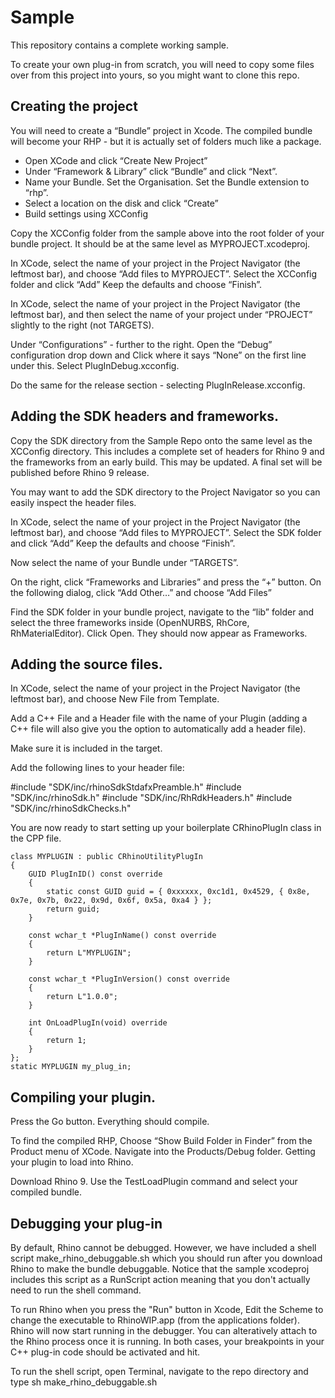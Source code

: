 # Sample

This repository contains a complete working sample.

To create your own plug-in from scratch, you will need to copy some files over from this project into yours, so you might want to clone this repo.

## Creating the project

You will need to create a “Bundle” project in Xcode.  The compiled bundle will become your RHP - but it is actually set of folders much like a package.

 * Open XCode and click “Create New Project”
 * Under “Framework & Library” click “Bundle” and click “Next”.
 * Name your Bundle.  Set the Organisation. Set the Bundle extension to “rhp”.
 * Select a location on the disk and click “Create”
 * Build settings using XCConfig

Copy the XCConfig folder from the sample above into the root folder of your bundle project.  It should be at the same level as MYPROJECT.xcodeproj.

In XCode, select the name of your project in the Project Navigator (the leftmost bar), and choose “Add files to MYPROJECT”.  Select the XCConfig folder and click “Add”  Keep the defaults and choose “Finish”.

In XCode, select the name of your project in the Project Navigator (the leftmost bar), and then select the name of your project under “PROJECT” slightly to the right (not TARGETS).

Under “Configurations” - further to the right.  Open the “Debug” configuration drop down and Click where it says “None” on the first line under this. Select PlugInDebug.xcconfig.

Do the same for the release section - selecting PlugInRelease.xcconfig.

## Adding the SDK headers and frameworks.

Copy the SDK directory from the Sample Repo onto the same level as the XCConfig directory.  This includes a complete set of headers for Rhino 9 and the frameworks from an early build.  This may be updated.  A final set will be published before Rhino 9 release.

You may want to add the SDK directory to the Project Navigator so you can easily inspect the header files.

In XCode, select the name of your project in the Project Navigator (the leftmost bar), and choose “Add files to MYPROJECT”.  Select the SDK folder and click “Add”  Keep the defaults and choose “Finish”.

Now select the name of your Bundle under “TARGETS”.

On the right, click “Frameworks and Libraries” and press the “+” button.  On the following dialog, click “Add Other…” and choose “Add Files”

Find the SDK folder in your bundle project, navigate to the “lib” folder and select the three frameworks inside (OpenNURBS, RhCore, RhMaterialEditor).  Click Open.  They should now appear as Frameworks.

## Adding the source files.

In XCode, select the name of your project in the Project Navigator (the leftmost bar), and choose New File from Template.

Add a C++ File and a Header file with the name of your Plugin (adding a C++ file will also give you the option to automatically add a header file).

Make sure it is included in the target.

Add the following lines to your header file:

#include "SDK/inc/rhinoSdkStdafxPreamble.h"
#include "SDK/inc/rhinoSdk.h"
#include "SDK/inc/RhRdkHeaders.h"
#include "SDK/inc/rhinoSdkChecks.h"

You are now ready to start setting up your boilerplate CRhinoPlugIn class in the CPP file.
    
    class MYPLUGIN : public CRhinoUtilityPlugIn
    {
        GUID PlugInID() const override
        {
            static const GUID guid = { 0xxxxxx, 0xc1d1, 0x4529, { 0x8e, 0x7e, 0x7b, 0x22, 0x9d, 0x6f, 0x5a, 0xa4 } };
            return guid;
        }
        
        const wchar_t *PlugInName() const override
        {
            return L"MYPLUGIN";
        }
        
        const wchar_t *PlugInVersion() const override
        {
            return L"1.0.0";
        }
        
        int OnLoadPlugIn(void) override
        {   
            return 1;
        }
    };
    static MYPLUGIN my_plug_in;




## Compiling your plugin.


Press the Go button.  Everything should compile.

To find the compiled RHP, Choose “Show Build Folder in Finder” from the Product menu of XCode.  Navigate into the Products/Debug folder.
Getting your plugin to load into Rhino.

Download Rhino 9.
Use the TestLoadPlugin command and select your compiled bundle.



## Debugging your plug-in

By default, Rhino cannot be debugged.  However, we have included a shell script make_rhino_debuggable.sh which you should run after you download Rhino to make the bundle debuggable.  Notice that the sample xcodeproj includes this script as a RunScript action meaning that you don't actually need to run the shell command.

To run Rhino when you press the "Run" button in Xcode, Edit the Scheme to change the executable to RhinoWIP.app (from the applications folder).  Rhino will now start running in the debugger.  You can alteratively attach to the Rhino process once it is running.  In both cases, your breakpoints in your C++ plug-in code should be activated and hit.

To run the shell script, open Terminal, navigate to the repo directory and type sh make_rhino_debuggable.sh


























